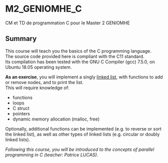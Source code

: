 # M2_GENIOMHE_C
CM et TD de programmation C pour le Master 2 GENIOMHE

## Summary
This course will teach you the basics of the C programming language.  
The source code provided here is compliant with the C11 standard.  
Its compilation has been tested with the GNU C Compiler (gcc) 7.5.0, on Ubuntu 18.05 operating system.  
  
**As an exercise**, you will implement a singly [linked list](https://en.wikipedia.org/wiki/Linked_list), with functions to add or remove nodes, and to print the list.  
This will require knowledge of:
* functions
* loops
* C struct
* pointers
* dynamic memory allocation (malloc, free)

Optionally, additional functions can be implemented (e.g. to reverse or sort the linked list), as well as other types of linked lists (e.g. circular or doubly linked lists).  

*Following this course, you will be introduced to the concepts of parallel programming in C (teacher: Patrice LUCAS).*
